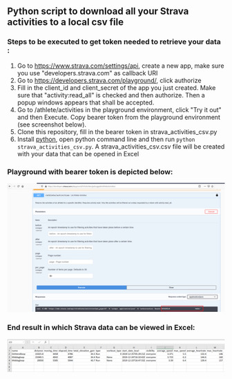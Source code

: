 ## Python script to download all your Strava activities to a local csv file ##

### Steps to be executed to get token needed to retrieve your data : ###

1. Go to https://www.strava.com/settings/api, create a new app, make sure you use "developers.strava.com" as callback URI
2. Go to https://developers.strava.com/playground/, click authorize
3. Fill in the client_id and client_secret of the app you just created. Make sure that "activity:read_all" is checked and then authorize. Then a popup windows appears that shall be accepted.
4. Go to /athlete/activities in the playground environment, click "Try it out" and then Execute. Copy bearer token from the playground environment (see screenshot below).
5. Clone this repository, fill in the bearer token in strava_activities_csv.py
6. Install [python](https://www.python.org/downloads/), open python command line and then run `python strava_activities_csv.py`. A strava_activities_csv.csv file will be created with your data that can be opened in Excel

### Playground with bearer token is depicted below: ###

![Bearer token](https://github.com/rebremer/strava-to-excel/blob/master/images/strava_bearer_token.png "Bearer Token")

### End result in which Strava data can be viewed in Excel: ###

![Strava activities in Excel](https://github.com/rebremer/strava-to-excel/blob/master/images/strava_activities_excel.png "Strava activities in Excel")